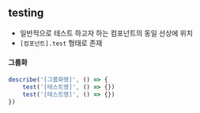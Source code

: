 ## testing

- 일반적으로 테스트 하고자 하는 컴포넌트의 동일 선상에 위치
- `[컴포넌트].test` 형태로 존재

#### 그룹화

```jsx
describe('[그룹화명]', () => {
    test('[테스트명]', () => {})
    test('[테스트명]', () => {})
})
```
